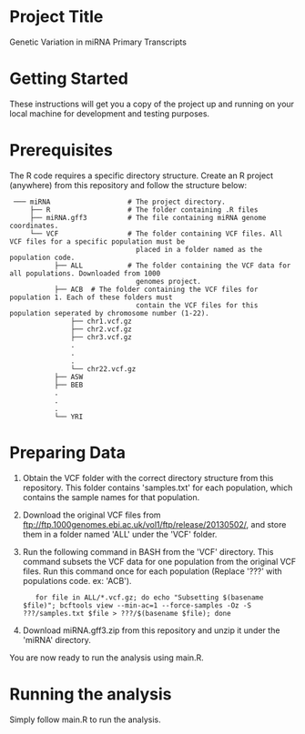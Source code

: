 # Project Title
Genetic Variation in miRNA Primary Transcripts

# Getting Started
These instructions will get you a copy of the project up and running on your local machine for development and testing purposes.

# Prerequisites
The R code requires a specific directory structure. Create an R project (anywhere) from this repository and follow the structure below:

     ─── miRNA                   # The project directory.
         ├── R                   # The folder containing .R files
         ├── miRNA.gff3          # The file containing miRNA genome coordinates.
         └── VCF                 # The folder containing VCF files. All VCF files for a specific population must be
                                   placed in a folder named as the population code. 
               ├── ALL           # The folder containing the VCF data for all populations. Downloaded from 1000 
                                   genomes project.           
               ├── ACB  # The folder containing the VCF files for population 1. Each of these folders must
                                   contain the VCF files for this population seperated by chromosome number (1-22).
                   ├── chr1.vcf.gz
                   ├── chr2.vcf.gz
                   ├── chr3.vcf.gz
                   .
                   .
                   .
                   └── chr22.vcf.gz
               ├── ASW
               ├── BEB
               .
               .
               .
               └── YRI

# Preparing Data
1. Obtain the VCF folder with the correct directory structure from this repository. This folder contains 'samples.txt' for each population, which contains the sample names for that population.
2. Download the original VCF files from ftp://ftp.1000genomes.ebi.ac.uk/vol1/ftp/release/20130502/, and store them in a folder named 'ALL' under the 'VCF' folder.
3. Run the following command in BASH from the 'VCF' directory. This command subsets the VCF data for one population from the original VCF files. Run this command once for each population (Replace '???' with populations code. ex: 'ACB').

          for file in ALL/*.vcf.gz; do echo "Subsetting $(basename $file)"; bcftools view --min-ac=1 --force-samples -Oz -S ???/samples.txt $file > ???/$(basename $file); done

4. Download miRNA.gff3.zip from this repository and unzip it under the 'miRNA' directory.

You are now ready to run the analysis using main.R.

# Running the analysis
Simply follow main.R to run the analysis.

